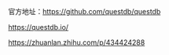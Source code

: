 官方地址：https://github.com/questdb/questdb

https://questdb.io/

https://zhuanlan.zhihu.com/p/434424288